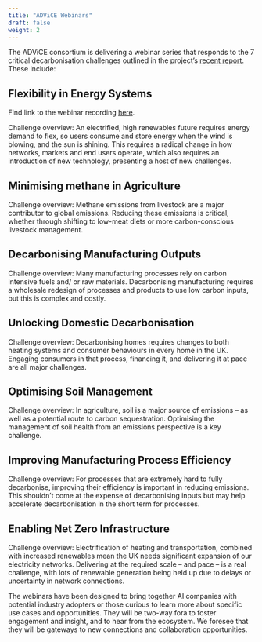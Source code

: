 ```yaml
---
title: "ADViCE Webinars"
draft: false
weight: 2
---
```

The ADViCE consortium is delivering a webinar series that responds to the 7 critical decarbonisation challenges outlined in the project’s [recent report](https://www.turing.ac.uk/sites/default/files/2023-12/advice-_ai_for_decarbonisation_challenges.pdf). These include: 

## Flexibility in Energy Systems
Find link to the webinar recording [here](https://www.youtube.com/watch?v=vMc4-JD2-lk).

Challenge overview: An electrified, high renewables future requires energy demand to flex,
so users consume and store energy when the wind is blowing, and the sun is shining. This requires a radical change in how networks, markets and end users operate, which also requires an introduction of new technology, presenting a host of new challenges.

## Minimising methane in Agriculture
Challenge overview: Methane emissions from livestock are a major contributor to global emissions. Reducing these emissions is critical, whether through shifting to low-meat diets or more carbon-conscious livestock management.

## Decarbonising Manufacturing Outputs
Challenge overview: Many manufacturing processes rely on carbon intensive fuels and/
or raw materials. Decarbonising manufacturing requires a wholesale redesign of processes and products to use low carbon inputs, but this is complex and costly.

## Unlocking Domestic Decarbonisation
Challenge overview: Decarbonising homes requires changes to both heating systems and
consumer behaviours in every home in the UK. Engaging consumers in that process, financing it, and delivering it at pace are all major challenges.

## Optimising Soil Management
Challenge overview: In agriculture, soil is a major source of emissions – as well as a potential route to carbon sequestration. Optimising the management of soil health from an emissions perspective is a key challenge.

## Improving Manufacturing Process Efficiency
Challenge overview: For processes that are extremely hard to fully decarbonise, improving their efficiency is important in reducing emissions. This shouldn’t come at the expense of decarbonising inputs but may help accelerate decarbonisation in the short term for processes.

## Enabling Net Zero Infrastructure
Challenge overview: Electrification of heating and transportation, combined with increased renewables mean the UK needs significant expansion of our electricity networks. Delivering at the required scale – and pace – is a real challenge, with lots of renewable generation being held up due to delays or uncertainty in network connections. 

The webinars have been designed to bring together AI companies with potential industry adopters or those curious to learn more about specific use cases and opportunities. They will be two-way fora to foster engagement and insight, and to hear from the ecosystem. We foresee that they will be gateways to new connections and collaboration opportunities.

